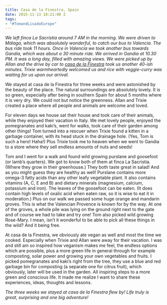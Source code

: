 ```yaml
---
title: Casa de la Finestra, Spain
date: 2015-11-13 18:21:00 Z
tags:
- "#TomandLisadoEurope"
---
```


*We left finca La Sacristia around 7 AM in the morning. We were driven to Málaga, which was absolutely wonderful, to catch our bus to Valencia. The bus ride took 11 hours. Once in Valencia we took another bus towards Gandia, which was about a 30 minute ride. We arrived in Gandia at 10.30 PM. It was a long day, filled with amazing views. We were picked up by Allan and the drive by car to [casa de la Finestra](http://www.casadelafinestra.com/) took us another 40-ish minutes. Trixie warmheartedly welcomed us and rice with veggie-curry was waiting for us upon our arrival.*

We stayed at casa de la Finestra for three weeks and were astonished by the beauty of the place. The natural surroundings are absolutely lovely. It is so green, especially after being in southern Spain for about 5 months where it is very dry. We could not but notice the greenness. Allan and Trixie created a place where all people and animals are welcome and loved.

For eleven days we house sat their house and took care of their animals, while they enjoyed their vacation in Italy. We met lovely people, enjoyed the pomegranates and kaki’s, went for walks, took care of their garden among other things! Tom turned into a rescuer when Trixie found a kitten in a garbage container, with its head stuck in the drainage hole. (Yes, Tom is such a hero! Haha!) Plus Trixie took me to heaven when we went to Gandia to a store where they sell endless amounts of nuts and seeds!

Tom and I went for a walk and found wild growing purslane and goosefoot (or lamb’s quarters). We got to know both of them at finca La Sacristia. (Where they grow in their greenhouse.) They both taste great in salad! And as you might guess they are healthy as well! Purslane contains more omega-3 fatty acids than any other leafy vegetable plant. It also contains vitamins (A, C, E and B) and dietary minerals (magnesium, calcium, potassium and iron). The leaves of the goosefoot can be eaten. (It does contain high levels of oxalic acid when eaten raw, so it is wise to eat it in moderation.) Plus on our walk we passed some huge orange and mandarin groves. This is what the Valencian Provence is known for by the way. At one of the groves, a whole pile was lying on the ground right next to the gate and of course we had to take and try one! Tom also picked wild growing Rose-Mary. I mean, isn’t it wonderful to be able to pick all these things in the wild? And it being free.   

At casa de la Finestra, we obviously ate vegan as well and most the time we cooked. Especially when Trixie and Allan were away for their vacation. I was and still am so inspired how veganism makes me feel, the endless options which are possible, plus a more green life in general through for example composting, solar power and growing your own vegetables and fruits. I picked pomegranates and kaki’s right from the tree, they use a blue and red garbage bin for composting (a separate one for citrus fruit), which obviously, later will be used in the garden. All inspiring steps to a more green and conscious life. It made me realize I want to share these experiences, ideas, thoughts and lessons.

*The three weeks we stayed at casa de la Finestra flew by! Life truly is great, surprising and one big adventure!*